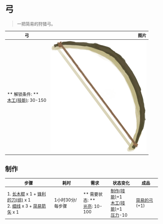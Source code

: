 # 弓  
> 一把简易的狩猎弓。  
  
  弓  |   图片   
 ----  |  ----:   
 ** 解锁条件: **<br>[木工(技能)](Skill_Woodworking.md): 30-150  |  ![](Sprite/Bow.png)   
  
## 制作  
步骤  |  耗时  |  需求  |  状态变化  |  成品  
----  |  ----  |  ----  |  ----  |  ----  
1. [长木棍](StickLong.md) x 1 + [锋利的刀(组)](GpTag_CutterAdv.md) x 1<br>2. [细线](CordFiber.md) x 3 + [简易箭矢](ArrowSimple.md) x 1  |  1小时30分/每步骤  |  ** 需要状态: **<br>[光亮](Light.md): 10-100  |  [制作(技能)](Skill_Crafting.md)+1<br>[木工(技能)](Skill_Woodworking.md)+1<br>[压力](Stress.md)-10  |  [简易的弓](BowRustic.md)(+1)  
